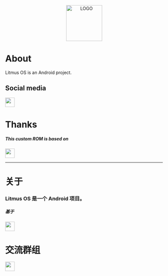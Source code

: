 <div align="center">    
  <img src="https://s1.ax1x.com/2023/04/14/p9SUorR.png" height = "115" alt="LOGO" />
</div>
<div align="center">
</div>

# About
Litmus OS is an Android project.  

## Social media
<p>
  <a href="https://t.me/litmusos_channel"><img src="https://img.shields.io/badge/telegram-%2330A3E6?style=for-the-badge&logo=Telegram&logoColor=%23FFFFFF" height = "30" />
  </a>
</p>

# Thanks
<p>
  <h5>This custom ROM is based on</h5>
  <a href="HTTPS://github.com/pixelexperience"><img src="https://img.shields.io/badge/%20pixel%20experience-%234385F5?style=for-the-badge&logoColor=%23FFFFFF&link=https%3A%2F%2Fgithub.com%2Fpixelexperience%2F%2Fgithub.com%2Fpixelexperience" height = "30" /></a>
</p>

___
</div>

# 关于
### Litmus OS 是一个 Android 项目。
<p>
  <h5>基于</h5>
  <a href="HTTPS://github.com/pixelexperience"><img src="https://img.shields.io/badge/%20pixel%20experience-%234385F5?style=for-the-badge&logoColor=%23FFFFFF&link=https%3A%2F%2Fgithub.com%2Fpixelexperience%2F%2Fgithub.com%2Fpixelexperience" height = "30" /></a>
</p>

# 交流群组</H2>
<p>
  <a href="https://t.me/litmusos_channel"><img src="https://img.shields.io/badge/telegram-%2330A3E6?style=for-the-badge&logo=Telegram&logoColor=%23FFFFFF" height = "30" />
  </a>
</p>
